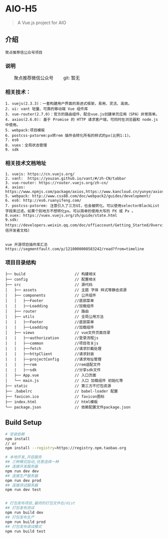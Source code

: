 # AIO-H5
> A Vue.js project for AIO

## 介绍

    聚点推荐信公众号项目

### 说明
　　聚点推荐微信公众号
　　git:  暂无

### 相关技术：

	1. vuejs(2.3.3)：一套构建用户界面的渐进式框架，易用、灵活、高效。
    2. ui: vant 轻量、可靠的移动端 Vue 组件库
	3. vue-router(2.7.0)：官方的路由组件，配合vue.js创建单页应用（SPA）非常简单。
	4. axios(2.6.0): 基于 Promise 的 HTTP 请求客户端，可同时在浏览器和 node.js 中使用。
	5. webpack:项目模板
    6. postcss-pxtorem:px转rem 插件会转化所有的样式的px(比例1:1)。
    7. es6 
    8. vuex：全局状态管理 
    9. sdk 

### 相关技术文档地址

	1. vuejs: https://cn.vuejs.org/
	2. vant:  https://youzan.github.io/vant/#/zh-CN/tabbar
	3. vue-router: https://router.vuejs.org/zh-cn/
	4. axios: https://www.npmjs.com/package/axios,https://www.kancloud.cn/yunye/axios/234845
	5. webpack: http://www.css88.com/doc/webpack2/guides/development/
	6. es6: http://es6.ruanyifeng.com/
    7. postcss-pxtorem: 注意引入了三方UI，也会被转化。可以使用selectorBlackList字段来过滤。如果个别地方不想转化px。可以简单的使用大写的 PX 或 Px 。
    8.vuex: https://vuex.vuejs.org/zh/guide/state.html
    9.sdk: https://developers.weixin.qq.com/doc/offiaccount/Getting_Started/Overview.html(微信开发者文档)


    vue 开源项目插件库汇总
    https://segmentfault.com/p/1210000008583242/read?from=timeline

### 项目目录结构
    ├── build                      // 构建相关
    ├── config                     // 配置相关
    ├── src                        // 源代码
    │   ├── assets                 // 主题 字体 样式等静态资源
    │   ├── components             // 公共组件
    │   │   ├──Footer              //底部菜单                 
    |   |   ├──Loadding            //加载组件
    │   ├── router                 // 路由
    │   ├── utils                  // 全局公用方法
    |   |   ├──Footer              //底部菜单                 
    |   |   ├──Loadding            //加载组件
    │   ├── views                  // vue文件页面目录
    |   |   ├──authorization       //登录流程js    
    |   |   ├──common              //项目攻关js   
    |   |   ├──fetch               //请求拦截处理 
    |   |   ├──httpClient          //请求封装    
    |   |   ├──projectConfig       //请求地址管理 
    |   |   ├──rem                 //rem适配文件
    |   |   ├──sdk                 //分享sdk文件
    │   ├── App.vue                // 入口页面
    │   └── main.js                // 入口 加载组件 初始化等
    ├── static                     // 第三方不打包资源
    ├── .babelrc                   // babel-loader 配置
    ├── favicon.ico                // favicon图标
    ├── index.html                 // html模板
    └── package.json               // 依赖配置文件package.json

## Build Setup

``` bash
# 安装依赖
npm install
// or
npm install --registry=https://registry.npm.taobao.org

# 本地开发,开启服务
## 三种模式启动,任意选择一种
## 连接开发服务器
npm run dev dev
## 连接生产服务器
npm run dev prod
## 连接测试服务器
npm run dev test


# 打包发布项目,最终的打包文件在/dist
## 打包发布测试
npm run build dev
## 打包发布生产
npm run build prod
## 打包发布调试模式
npm run build test
```
